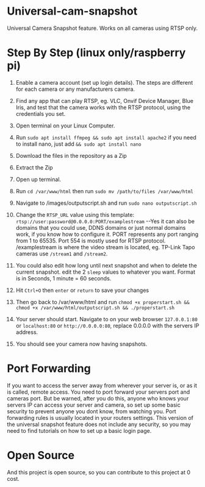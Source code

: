 # Universal-cam-snapshot
Universal Camera Snapshot feature. Works on all cameras using RTSP only.


# Step By Step (linux only/raspberry pi)
1. Enable a camera account (set up login details). The steps are different for each camera or any manufacturers camera.
2. Find any app that can play RTSP, eg. VLC, Onvif Device Manager, Blue Iris, and test that the camera works with the RTSP protocol, using the credentials you set.
3. Open terminal on your Linux Computer. 
4. Run ```sudo apt install ffmpeg && sudo apt install apache2``` if you need to install nano, just add ```&& sudo apt install nano```
5. Download the files in the repository as a Zip
6. Extract the Zip
7. Open up terminal.
8. Run ```cd /var/www/html``` then run ```sudo mv /path/to/files /var/www/html```
9. Navigate to /images/outputscript.sh and run ```sudo nano outputscript.sh```
10. Change the ```RTSP_URL``` value using this template: ```rtsp://user:password@0.0.0.0:PORT/examplestream``` --Yes it can also be domains that you could use, DDNS domains or just normal domains work, if you know how to configure it. PORT represents any port ranging from 1 to 65535. Port 554 is mostly used for RTSP protocol. /examplestream is where the video stream is located, eg. TP-Link Tapo cameras use ```/stream1``` and ```/stream2```.
11. You could also edit how long until next snapshot and when to delete the current snapshot. edit the 2 ```sleep``` values to whatever you want. Format is in Seconds, 1 minute = 60 seconds.
12. Hit ```Ctrl+O``` then ```enter``` or ```return``` to save your changes
13. Then go back to /var/www/html and run ```chmod +x properstart.sh && chmod +x /var/www/html/outputscript.sh && ./properstart.sh```

14. Your server should start. Navigate to on your web browser ```127.0.0.1:80``` or ```localhost:80``` or ```http://0.0.0.0:80```, replace 0.0.0.0 with the servers IP address.
15. You should see your camera now having snapshots.

# Port Forwarding
If you want to access the server away from wherever your server is, or as it is called, remote access. You need to port forward your servers port and cameras port.
But be warned, after you do this, anyone who knows your servers IP can access your server and camera, so set up some basic security to prevent anyone you dont know, from watching you. 
Port forwarding rules is usually located in your routers settings. This version of the universal snapshot feature does not include any security, so you may need to find tutorials on how to set up a basic login page. 

# Open Source
And this project is open source, so you can contribute to this project at 0 cost.
